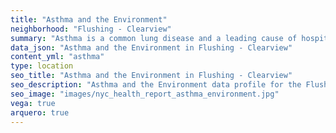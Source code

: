 ```yaml
---
title: "Asthma and the Environment"
neighborhood: "Flushing - Clearview"
summary: "Asthma is a common lung disease and a leading cause of hospitalizations for children under 15 years old. This report provides a summary of asthma indicators by neighborhood. It also describes housing and neighborhood characteristics that can make asthma worse."
data_json: "Asthma and the Environment in Flushing - Clearview"
content_yml: "asthma"
type: location
seo_title: "Asthma and the Environment in Flushing - Clearview"
seo_description: "Asthma and the Environment data profile for the Flushing - Clearview neighborhood of NYC."
seo_image: "images/nyc_health_report_asthma_environment.jpg"
vega: true
arquero: true
---
```

